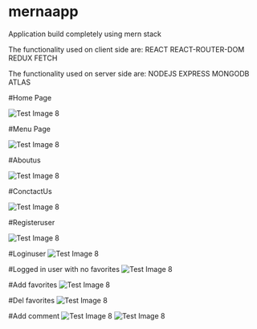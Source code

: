 # mernaapp
Application build completely using mern stack 

The functionality used on client side are:
REACT
REACT-ROUTER-DOM
REDUX
FETCH 

The functionality used on server side are:
NODEJS
EXPRESS
MONGODB ATLAS

#Home Page 

![Test Image 8](https://github.com/isnam01/mernaapp/blob/master/screencapture-localhost-3006-home-2020-08-24-23_53_23.png)

#Menu Page

![Test Image 8](https://github.com/isnam01/mernaapp/blob/master/screencapture-localhost-3006-menu-2020-08-25-00_00_44.png)

#Aboutus

![Test Image 8](https://github.com/isnam01/mernaapp/blob/master/screencapture-localhost-3006-aboutus-2020-08-25-00_00_21.png)

#ConctactUs

![Test Image 8](https://github.com/isnam01/mernaapp/blob/master/screencapture-localhost-3006-contactus-2020-08-25-00_01_04.png)

#Registeruser

![Test Image 8](https://github.com/isnam01/mernaapp/blob/master/screencapture-localhost-3006-contactus-2020-08-25-00_02_00.png)

#Loginuser
![Test Image 8](https://github.com/isnam01/mernaapp/blob/master/screencapture-localhost-3006-contactus-2020-08-25-00_02_33.png)

#Logged in user with no favorites
![Test Image 8](https://github.com/isnam01/mernaapp/blob/master/screencapture-localhost-3006-contactus-2020-08-25-00_07_44.png)

#Add favorites
![Test Image 8](https://github.com/isnam01/mernaapp/blob/master/screencapture-localhost-3006-favorites-2020-08-25-00_05_14.png)

#Del favorites
![Test Image 8](https://github.com/isnam01/mernaapp/blob/master/screencapture-localhost-3006-favorites-2020-08-25-00_05_44.png)

#Add comment 
![Test Image 8](https://github.com/isnam01/mernaapp/blob/master/screencapture-localhost-3006-menu-5f410535b2948b2f94bffaac-2020-08-25-00_04_06.png)
![Test Image 8](https://github.com/isnam01/mernaapp/blob/master/screencapture-localhost-3006-menu-5f410535b2948b2f94bffaac-2020-08-25-00_04_19.png)

